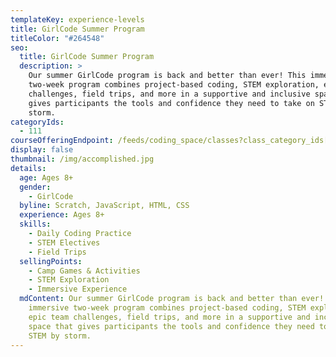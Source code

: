 ```yaml
---
templateKey: experience-levels
title: GirlCode Summer Program
titleColor: "#264548"
seo:
  title: GirlCode Summer Program
  description: >
    Our summer GirlCode program is back and better than ever! This immersive
    two-week program combines project-based coding, STEM exploration, epic team
    challenges, field trips, and more in a supportive and inclusive space that
    gives participants the tools and confidence they need to take on STEM by
    storm.
categoryIds:
  - 111
courseOfferingEndpoint: /feeds/coding_space/classes?class_category_ids[]=111
display: false
thumbnail: /img/accomplished.jpg
details:
  age: Ages 8+
  gender:
    - GirlCode
  byline: Scratch, JavaScript, HTML, CSS
  experience: Ages 8+
  skills:
    - Daily Coding Practice
    - STEM Electives
    - Field Trips
  sellingPoints:
    - Camp Games & Activities
    - STEM Exploration
    - Immersive Experience
  mdContent: Our summer GirlCode program is back and better than ever! This
    immersive two-week program combines project-based coding, STEM exploration,
    epic team challenges, field trips, and more in a supportive and inclusive
    space that gives participants the tools and confidence they need to take on
    STEM by storm.
---
```

